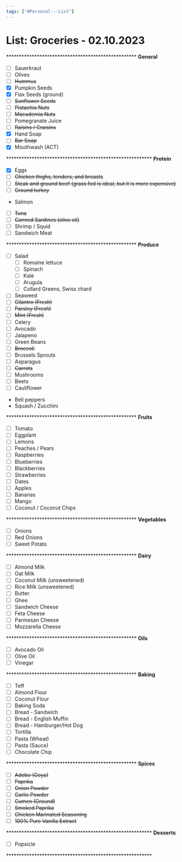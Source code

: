```yaml
---
tags: ["#Personal---List"]
---
```

# List: Groceries - 02.10.2023

\*\*\*\*\*\*\*\*\*\*\*\*\*\*\*\*\*\*\*\*\*\*\*\*\*\*\*\*\*\*\*\*\*\*\*\*\*\*\*\*\*\*\*\*\*\*\*\*\*\*\*
**General**

- [ ] Sauerkraut
- [ ] Olives
- [ ] ~~Hummus~~
- [x] Pumpkin Seeds
- [x] Flax Seeds (ground)
- [ ] ~~Sunflower Seeds~~
- [ ] ~~Pistachio Nuts~~
- [ ] ~~Macademia Nuts~~
- [ ] Pomegranate Juice
- [ ] ~~Raisins / Craisins~~
- [x] Hand Soap
- [ ] ~~Bar Soap~~
- [x] Mouthwash (ACT)

\*\*\*\*\*\*\*\*\*\*\*\*\*\*\*\*\*\*\*\*\*\*\*\*\*\*\*\*\*\*\*\*\*\*\*\*\*\*\*\*\*\*\*\*\*\*\*\*\*\*\*\*\*\*\*\*\*
**Protein**

- [x] Eggs
- [ ] ~~Chicken thighs, tenders, and breasts~~
- [ ] ~~Steak and ground beef (grass fed is ideal, but it is more expensive)~~
- [ ] ~~Ground turkey~~
* Salmon
- [ ] ~~Tuna~~
- [ ] ~~Canned Sardines (olive oil)~~
- [ ] Shrimp / Squid
- [ ] Sandwich Meat

\*\*\*\*\*\*\*\*\*\*\*\*\*\*\*\*\*\*\*\*\*\*\*\*\*\*\*\*\*\*\*\*\*\*\*\*\*\*\*\*\*\*\*\*\*\*\*\*\*\*\*
**Produce**

- [ ] Salad
	- [ ] Romaine lettuce
	- [ ] Spinach
	- [ ] Kale
	- [ ] Arugula
	- [ ] Collard Greens, Swiss chard
- [ ] Seaweed
- [ ] ~~Cilantro (Fresh)~~
- [ ] ~~Parsley (Fresh)~~
- [ ] ~~Mint (Fresh)~~
- [ ] Celery
- [ ] Avocado
- [ ] Jalapeno
- [ ] Green Beans
- [ ] ~~Broccoli~~
- [ ] Brussels Sprouts
- [ ] Asparagus
- [ ] ~~Carrots~~
- [ ] Mushrooms
- [ ] Beets
- [ ] Cauliflower
* Bell peppers
* Squash / Zucchini

\*\*\*\*\*\*\*\*\*\*\*\*\*\*\*\*\*\*\*\*\*\*\*\*\*\*\*\*\*\*\*\*\*\*\*\*\*\*\*\*\*\*\*\*\*\*\*\*\*\*\*
**Fruits**

- [ ] Tomato
- [ ] Eggplant
- [ ] Lemons
- [ ] Peaches / Pears
- [ ] Raspberries
- [ ] Blueberries
- [ ] Blackberries
- [ ] Strawberries
- [ ] Dates
- [ ] Apples
- [ ] Bananas
- [ ] Mango
- [ ] Coconut / Coconut Chips

\*\*\*\*\*\*\*\*\*\*\*\*\*\*\*\*\*\*\*\*\*\*\*\*\*\*\*\*\*\*\*\*\*\*\*\*\*\*\*\*\*\*\*\*\*\*\*\*\*\*\*
**Vegetables**

- [ ] Onions
- [ ] Red Onions
- [ ] Sweet Potato

\*\*\*\*\*\*\*\*\*\*\*\*\*\*\*\*\*\*\*\*\*\*\*\*\*\*\*\*\*\*\*\*\*\*\*\*\*\*\*\*\*\*\*\*\*\*\*\*\*\*\*
**Dairy**

- [ ] Almond Milk
- [ ] Oat Milk
- [ ] Coconut Milk (unsweetened)
- [ ] Rice Milk (unsweetened)
- [ ] Butter
- [ ] Ghee
- [ ] Sandwich Cheese
- [ ] Feta Cheese
- [ ] Parmesan Cheese
- [ ] Mozzarella Cheese

\*\*\*\*\*\*\*\*\*\*\*\*\*\*\*\*\*\*\*\*\*\*\*\*\*\*\*\*\*\*\*\*\*\*\*\*\*\*\*\*\*\*\*\*\*\*\*\*\*\*\*
**Oils**

- [ ] Avocado Oil
- [ ] Olive Oil
- [ ] Vinegar

\*\*\*\*\*\*\*\*\*\*\*\*\*\*\*\*\*\*\*\*\*\*\*\*\*\*\*\*\*\*\*\*\*\*\*\*\*\*\*\*\*\*\*\*\*\*\*\*\*\*\*
**Baking**

- [ ] Teff
- [ ] Almond Flour
- [ ] Coconut Flour
- [ ] Baking Soda
- [ ] Bread - Sandwich
- [ ] Bread - English Muffin
- [ ] Bread - Hamburger/Hot Dog
- [ ] Tortilla
- [ ] Pasta (Wheat)
- [ ] Pasta (Sauce)
- [ ] Chocolate Chip

\*\*\*\*\*\*\*\*\*\*\*\*\*\*\*\*\*\*\*\*\*\*\*\*\*\*\*\*\*\*\*\*\*\*\*\*\*\*\*\*\*\*\*\*\*\*\*\*\*\*\*
**Spices**

- [ ] ~~Adobo (Goya)~~
- [ ] ~~Paprika~~
- [ ] ~~Onion Powder~~
- [ ] ~~Garlic Powder~~
- [ ] ~~Cumen (Ground)~~
- [ ] ~~Smoked Paprika~~
- [ ] ~~Chicken Marinated Seasoning~~
- [ ] ~~100% Pure Vanilla Extract~~

\*\*\*\*\*\*\*\*\*\*\*\*\*\*\*\*\*\*\*\*\*\*\*\*\*\*\*\*\*\*\*\*\*\*\*\*\*\*\*\*\*\*\*\*\*\*\*\*\*\*\*\*\*\*\*\*\*
**Desserts**

- [ ] Popsicle

\*\*\*\*\*\*\*\*\*\*\*\*\*\*\*\*\*\*\*\*\*\*\*\*\*\*\*\*\*\*\*\*\*\*\*\*\*\*\*\*\*\*\*\*\*\*\*\*\*\*\*\*\*\*\*\*\*
